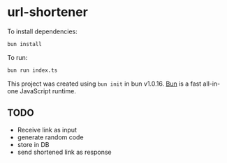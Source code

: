 # url-shortener

To install dependencies:

```bash
bun install
```

To run:

```bash
bun run index.ts
```

This project was created using `bun init` in bun v1.0.16. [Bun](https://bun.sh) is a fast all-in-one JavaScript runtime.

## TODO

- Receive link as input
- generate random code
- store in DB
- send shortened link as response

